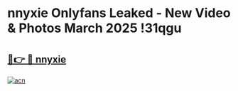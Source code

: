 # nnyxie Onlyfans Leaked - New Video & Photos March 2025 !31qgu

# <h2><a href="https://flcmsg.iuczelnia.edu.pl?title=nnyxie&ref=31qgu">🔗👉 🔴 nnyxie</a></h2>

[![acn](https://github.com/user-attachments/assets/0f9c940e-d8b0-45ae-aac7-cd30a18b3e1c)](https://flcmsg.iuczelnia.edu.pl?title=nnyxie&ref=31qgu)

